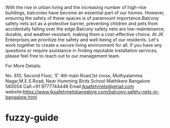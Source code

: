 With the rise in urban living and the increasing number of high-rise buildings, balconies have become an essential part of our homes. However, ensuring the safety of these spaces is of paramount importance.Balcony safety nets act as a protective barrier, preventing children and pets from accidentally falling over the edge.Balcony safety nets are low-maintenance, durable, and weather-resistant, making them a cost-effective choice.
At JK Enterprises,we prioritize the safety and well-being of our residents. Let's work together to create a secure living environment for all. If you have any questions or require assistance in finding reputable installation services, please feel free to reach out to our management team.

For More Details:

No. 610, Second Floor, ‘E’ 4th main Road,1st cross, Muthyalamma Nagar,M.E.S Road, Near Humming Birds School Mathikere Bangalore 560054
Call:+91 9777744448
Email:jksafetynets@gmail.com
website:https://www.jksafetynetsbangalore.com/balcony-safety-nets-in-bangalore.html


# fuzzy-guide
